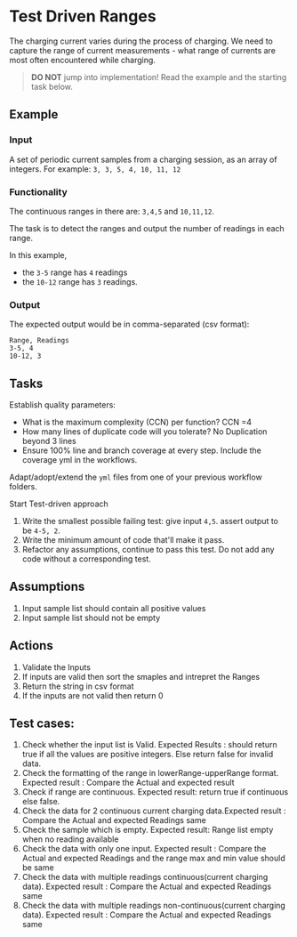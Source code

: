 # Test Driven Ranges

The charging current varies during the process of charging.
We need to capture the range of current measurements -
what range of currents are most often encountered while charging.

> **DO NOT** jump into implementation! Read the example and the starting task below.

## Example

### Input

A set of periodic current samples from a charging session,
as an array of integers. For example:
`3, 3, 5, 4, 10, 11, 12`

### Functionality

The continuous ranges in there are: `3,4,5` and `10,11,12`.

The task is to detect the ranges and
output the number of readings in each range.

In this example,

- the `3-5` range has `4` readings
- the `10-12` range has `3` readings.

### Output

The expected output would be in comma-separated (csv format):

```
Range, Readings
3-5, 4
10-12, 3
```

## Tasks

Establish quality parameters: 

- What is the maximum complexity (CCN) per function? CCN =4
- How many lines of duplicate code will you tolerate? No Duplication beyond 3 lines
- Ensure 100% line and branch coverage at every step. Include the coverage yml in the workflows.

Adapt/adopt/extend the `yml` files from one of your previous workflow folders.

Start Test-driven approach

1. Write the smallest possible failing test: give input `4,5`. assert output to be `4-5, 2`.
1. Write the minimum amount of code that'll make it pass.
1. Refactor any assumptions, continue to pass this test. Do not add any code without a corresponding test.

## Assumptions

1. Input sample list should contain all positive values
2. Input sample list should not be empty

## Actions

1. Validate the Inputs
2. If inputs are valid then sort the smaples and intrepret the Ranges
3. Return the string in csv format
4. If the inputs are not valid then return 0

## Test cases:

1. Check whether the input list is Valid. Expected Results : should return true if all the values are positive integers. Else return false for invalid data.
2. Check the formatting of the range in lowerRange-upperRange format. Expected result : Compare the Actual and expected result
3. Check if range are continuous. Expected result: return true if continuous else false.
4. Check the data for 2 continuous current charging data.Expected result : Compare the Actual and expected Readings same
5. Check the sample which is empty. Expected result: Range list empty when no reading available
6. Check the data with only one input. Expected result : Compare the Actual and expected Readings and the range max and min value should be same
7. Check the data with multiple readings continuous(current charging data). Expected result : Compare the Actual and expected Readings same
8. Check the data with multiple readings non-continuous(current charging data). Expected result : Compare the Actual and expected Readings same
